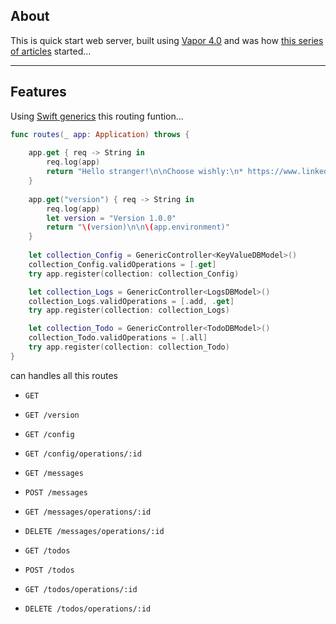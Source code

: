 ## About

This is quick start web server, built using [Vapor 4.0](https://vapor.codes/) and was how [this series of articles](https://ricardojpsantos.medium.com/deploying-a-vapor-swift-web-app-into-heroku-cloud-platform-part-1-2-69de939ce4d8) started...

---

## Features

Using [Swift generics](https://docs.swift.org/swift-book/LanguageGuide/Generics.html) this routing funtion...

```swift
func routes(_ app: Application) throws {
    
    app.get { req -> String in
        req.log(app)
        return "Hello stranger!\n\nChoose wishly:\n* https://www.linkedin.com/in/ricardopsantos\n* https://www.youtube.com/watch?v=dQw4w9WgXcQ"
    }
    
    app.get("version") { req -> String in
        req.log(app)
        let version = "Version 1.0.0"
        return "\(version)\n\n\(app.environment)"
    }
       
    let collection_Config = GenericController<KeyValueDBModel>()
    collection_Config.validOperations = [.get]
    try app.register(collection: collection_Config)

    let collection_Logs = GenericController<LogsDBModel>()
    collection_Logs.validOperations = [.add, .get]
    try app.register(collection: collection_Logs)

    let collection_Todo = GenericController<TodoDBModel>()
    collection_Todo.validOperations = [.all]
    try app.register(collection: collection_Todo)
}
```
can handles all this routes

* `GET` 
* `GET /version`

* `GET /config`
* `GET /config/operations/:id`

* `GET /messages`
* `POST /messages`
* `GET /messages/operations/:id`
* `DELETE /messages/operations/:id`

* `GET /todos`
* `POST /todos`
* `GET /todos/operations/:id`
* `DELETE /todos/operations/:id`
